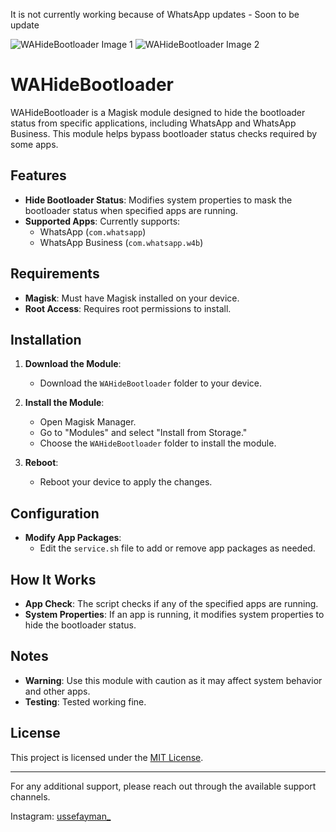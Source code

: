 It is not currently working because of WhatsApp updates - Soon to be update

![WAHideBootloader Image 1](https://github.com/thelordalex/WAHideBootloader/blob/main/WAHideBootloader%20(1).jpg)
![WAHideBootloader Image 2](https://github.com/thelordalex/WAHideBootloader/blob/main/WAHideBootloader%20(2).jpg)

# WAHideBootloader

WAHideBootloader is a Magisk module designed to hide the bootloader status from specific applications, including WhatsApp and WhatsApp Business. This module helps bypass bootloader status checks required by some apps.

## Features

- **Hide Bootloader Status**: Modifies system properties to mask the bootloader status when specified apps are running.
- **Supported Apps**: Currently supports:
  - WhatsApp (`com.whatsapp`)
  - WhatsApp Business (`com.whatsapp.w4b`)

## Requirements

- **Magisk**: Must have Magisk installed on your device.
- **Root Access**: Requires root permissions to install.

## Installation

1. **Download the Module**:
   - Download the `WAHideBootloader` folder to your device.

2. **Install the Module**:
   - Open Magisk Manager.
   - Go to "Modules" and select "Install from Storage."
   - Choose the `WAHideBootloader` folder to install the module.

3. **Reboot**:
   - Reboot your device to apply the changes.

## Configuration

- **Modify App Packages**:
  - Edit the `service.sh` file to add or remove app packages as needed.

## How It Works

- **App Check**: The script checks if any of the specified apps are running.
- **System Properties**: If an app is running, it modifies system properties to hide the bootloader status.

## Notes

- **Warning**: Use this module with caution as it may affect system behavior and other apps.
- **Testing**: Tested working fine.


## License

This project is licensed under the [MIT License](#).

---

For any additional support, please reach out through the available support channels.

Instagram: [ussefayman_](https://www.instagram.com/ussefayman_)
